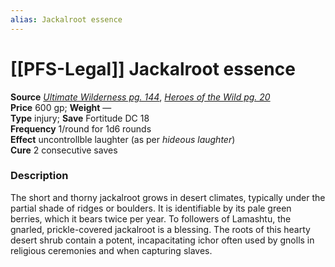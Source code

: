 ```yaml
---
alias: Jackalroot essence
---
```


# [[PFS-Legal]] Jackalroot essence

**Source** [_Ultimate Wilderness pg. 144_](http://paizo.com/products/btpy9ujo), [_Heroes of the Wild pg. 20_](http://paizo.com/products/btpy9cro?Pathfinder-Player-Companion-Heroes-of-the-Wild)  
**Price** 600 gp; **Weight** —  
**Type** injury; **Save** Fortitude DC 18  
**Frequency** 1/round for 1d6 rounds  
**Effect** uncontrollble laughter (as per _hideous laughter_)  
**Cure** 2 consecutive saves

### Description

The short and thorny jackalroot grows in desert climates, typically under the partial shade of ridges or boulders. It is identifiable by its pale green berries, which it bears twice per year. To followers of Lamashtu, the gnarled, prickle-covered jackalroot is a blessing. The roots of this hearty desert shrub contain a potent, incapacitating ichor often used by gnolls in religious ceremonies and when capturing slaves.
